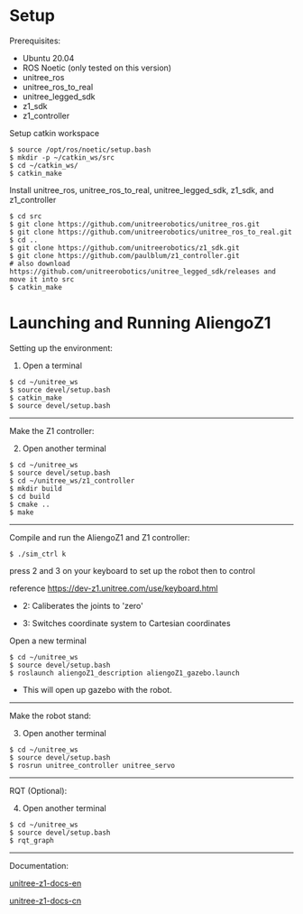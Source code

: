 # Setup
Prerequisites:
 - Ubuntu 20.04
 - ROS Noetic (only tested on this version)
 - unitree_ros
 - unitree_ros_to_real
 - unitree_legged_sdk
 - z1_sdk
 - z1_controller

Setup catkin workspace
```
$ source /opt/ros/noetic/setup.bash
$ mkdir -p ~/catkin_ws/src
$ cd ~/catkin_ws/
$ catkin_make
```

Install unitree_ros, unitree_ros_to_real, unitree_legged_sdk, z1_sdk, and z1_controller
```
$ cd src
$ git clone https://github.com/unitreerobotics/unitree_ros.git
$ git clone https://github.com/unitreerobotics/unitree_ros_to_real.git
$ cd ..
$ git clone https://github.com/unitreerobotics/z1_sdk.git
$ git clone https://github.com/paulblum/z1_controller.git
# also download https://github.com/unitreerobotics/unitree_legged_sdk/releases and move it into src
$ catkin_make
```


# Launching and Running AliengoZ1
Setting up the environment:

1. Open a terminal
```
$ cd ~/unitree_ws                                                        
$ source devel/setup.bash
$ catkin_make
$ source devel/setup.bash
```
___                     
Make the Z1 controller:

2. Open another terminal
```
$ cd ~/unitree_ws                                                        
$ source devel/setup.bash
$ cd ~/unitree_ws/z1_controller
$ mkdir build
$ cd build
$ cmake ..
$ make
```
___
Compile and run the AliengoZ1 and Z1 controller:
```
$ ./sim_ctrl k
```
press 2 and 3 on your keyboard to set up the robot then to control 

reference https://dev-z1.unitree.com/use/keyboard.html

 - 2: Caliberates the joints to 'zero'

 - 3: Switches coordinate system to Cartesian coordinates

Open a new terminal
```
$ cd ~/unitree_ws                                                        
$ source devel/setup.bash
$ roslaunch aliengoZ1_description aliengoZ1_gazebo.launch
```
- This will open up gazebo with the robot.

___
Make the robot stand:

3. Open another terminal
```
$ cd ~/unitree_ws
$ source devel/setup.bash
$ rosrun unitree_controller unitree_servo
```
___
RQT (Optional):

4. Open another terminal
```
$ cd ~/unitree_ws
$ source devel/setup.bash
$ rqt_graph
```
___
Documentation:

[unitree-z1-docs-en](http://dev-z1.unitree.com)

[unitree-z1-docs-cn](http://dev-z1.cn.unitree.com)


